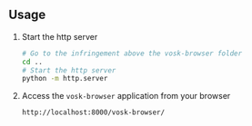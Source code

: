 ## Usage
1. Start the http server
    ```bash
    # Go to the infringement above the vosk-browser folder
    cd ..
    # Start the http server
    python -m http.server
    ```
2. Access the `vosk-browser` application from your browser
    ```bash
    http://localhost:8000/vosk-browser/
    ```
